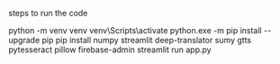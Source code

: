 steps to run the code 

python -m venv venv
venv\Scripts\activate
python.exe -m pip install --upgrade pip
pip install numpy streamlit deep-translator sumy gtts pytesseract pillow firebase-admin
streamlit run app.py
